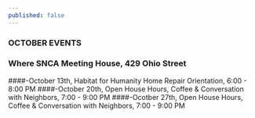 ```yaml
---
published: false
---
```



###  OCTOBER EVENTS
### Where SNCA Meeting House, 429 Ohio Street

####-October 13th, Habitat for Humanity Home Repair Orientation, 6:00 - 8:00 PM
####-October 20th, Open House Hours, 
	Coffee & Conversation with Neighbors, 7:00 - 9:00 PM
####-Ocotber 27th, Open House Hours,
	Coffee & Conversation with Neighbors, 7:00 - 9:00 PM
